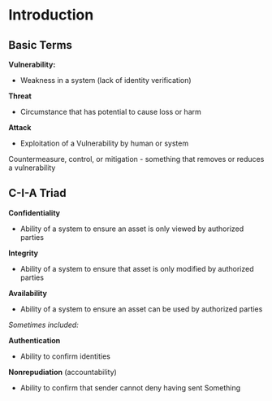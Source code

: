 # Introduction

## Basic Terms

**Vulnerability:**
 - Weakness in a system (lack of identity verification)

**Threat**
 - Circumstance that has potential to cause loss or harm

**Attack**
 - Exploitation of a Vulnerability by human or system

Countermeasure, control, or mitigation - something that removes or reduces a vulnerability

## C-I-A Triad

**Confidentiality**
 - Ability of a system to ensure an asset is only viewed by authorized parties

**Integrity**
 - Ability of a system to ensure that asset is only modified by authorized parties

**Availability**
 - Ability of a system to ensure an asset can be used by authorized parties

*Sometimes included:*

 **Authentication**
  - Ability to confirm identities

**Nonrepudiation** (accountability)
 - Ability to confirm that sender cannot deny having sent Something
